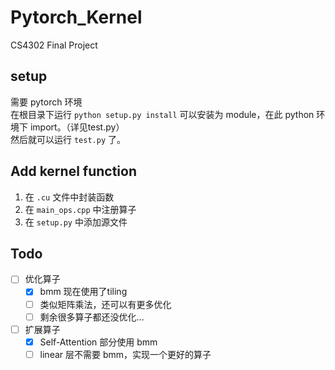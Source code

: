 # Pytorch_Kernel
 CS4302 Final Project

## setup
需要 pytorch 环境  
在根目录下运行 `python setup.py install` 可以安装为 module，在此 python 环境下 import。（详见test.py）  
然后就可以运行 `test.py` 了。

## Add kernel function
1. 在 `.cu` 文件中封装函数
2. 在 `main_ops.cpp` 中注册算子
3. 在 `setup.py` 中添加源文件

## Todo
- [ ] 优化算子
    - [x] bmm 现在使用了tiling
    - [ ] 类似矩阵乘法，还可以有更多优化
    - [ ] 剩余很多算子都还没优化...
- [ ] 扩展算子
    - [x] Self-Attention 部分使用 bmm
    - [ ] linear 层不需要 bmm，实现一个更好的算子

